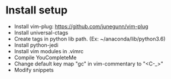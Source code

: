 # Install setup

- Install vim-plug: https://github.com/junegunn/vim-plug
- Install universal-ctags
- Create tags in python lib path. (Ex: ~/anaconda/lib/python3.6)
- Install python-jedi
- Install vim modules in .vimrc
- Compile YouCompleteMe
- Change default key map "gc" in vim-commentary to "<C-_>"
- Modify snippets
